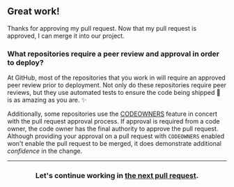 ## Great work!

Thanks for approving my pull request. Now that my pull request is approved, I can merge it into our project.

### What repositories require a peer review and approval in order to deploy?

At GitHub, most of the repositories that you work in will require an approved peer review prior to deployment. Not only do these repositories require peer reviews, but they use automated tests to ensure the code being shipped :ship: is as amazing as you are. :sparkles:

Additionally, some repositories use the [CODEOWNERS](https://help.github.com/articles/about-codeowners/) feature in concert with the pull request approval process. If approval is required from a code owner, the code owner has the final authority to approve the pull request. Although providing your approval on a pull request with `CODEOWNERS` enabled won't enable the pull request to be merged, it does demonstrate additional _confidence_ in the change.

<hr>
<h3 align="center">Let's continue working in <a href="{{ url }}">the next pull request</a>.
</h3>
